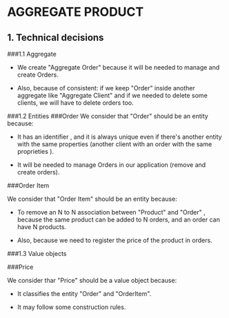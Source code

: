 # AGGREGATE PRODUCT

## 1. Technical decisions

###1.1 Aggregate

- We create "Aggregate Order" because it will be needed to manage and create Orders.


- Also, because of consistent: if we keep "Order" inside another aggregate like "Aggregate Client" and if we needed to delete some clients, we will have to delete orders too.


###1.2 Entities
###Order 
We consider that "Order" should be an entity because:
- It has an identifier , and it is always unique even if there's another entity with the same properties (another client with an order with the same proprieties ).
  

- It will be needed to manage Orders in our application (remove and create orders).

###Order Item

We consider that "Order Item" should be an entity because:

- To remove an N to N association between "Product" and "Order" , because the same product can be added to N orders, and an order can have N products.


- Also, because we need to register the price of the product in orders.



###1.3 Value objects

###Price

We consider thar "Price" should be a value object because:

- It classifies the entity "Order" and "OrderItem".


- It may follow some construction rules.




